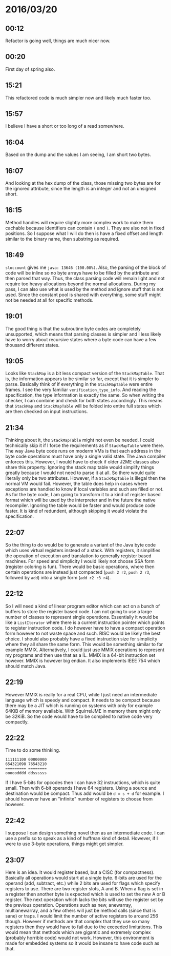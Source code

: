 # 2016/03/20

## 00:12

Refactor is going well, things are much nicer now.

## 00:20

First day of spring also.

## 15:21

This refactored code is much simpler now and likely much faster too.

## 15:57

I believe I have a short or too long of a read somewhere.

## 16:04

Based on the dump and the values I am seeing, I am short two bytes.

## 16:07

And looking at the hex dump of the class, those missing two bytes are for
the ignored attribute, since the length is an integer and not an unsigned
short.

## 16:15

Method handles will require slightly more complex work to make them
cachable because identifiers can contain `(` and `)`. They are also not in
fixed positions. So I suppose what I will do then is have a fixed offset and
length similar to the binary name, then substring as required.

## 18:49

`sloccount` gives me `java: 13646 (100.00%)`. Also, the parsing of the block
of code will be inline so no byte arrays have to be filled by the attribute
and then parsed that way. Thus, the class parsing code will remain light and
not require too heavy allocations beyond the normal allocations. During my
pass, I can also use what is used by the method and ignore stuff that is not
used. Since the constant pool is shared with everything, some stuff might not
be needed at all for specific methods.

## 19:01

The good thing is that the subroutine byte codes are completely unsupported,
which means that parsing classes is simpler and I less likely have to worry
about recursive states where a byte code can have a few thousand different
states.

## 19:05

Looks like `StackMap` is a bit less compact version of the `StackMapTable`.
That is, the information appears to be similar so far, except that it is
simpler to parse. Basically think of if everything in the `StackMapTable`
were entire frames. I see the very familiar `verification_type_info`. And
reading the specification, the type information is exactly the same. So when
writing the checker, I can combine and check for both states accordingly. This
means that `StackMap` and `StackMapTable` will be folded into entire full
states which are then checked on input instructions.

## 21:34

Thinking about it, the `StackMapTable` might not even be needed. I could
technically skip it if I force the requirements as if `StackMapTable` were
there. The way Java byte code runs on moderm VMs is that each address in the
byte code operations must have only a single valid state. The Java compiler
enforces this. However, I would have to check if older J2ME classes also share
this property. Ignoring the stack map table would simplify things greatly
because I would not need to parse it at all. So there would quite literally
only be two attributes. However, if a `StackMapTable` is illegal then the
normal VM would fail. However, the table does help in cases where exceptions
are handled to know if local variables and such are filled or not. As for
the byte code, I am going to transform it to a kind of register based format
which will be used by the interpreter and in the future the native recompiler.
Ignoring the table would be faster and would produce code faster. It is kind
of redundent, although skipping it would violate the specification.

## 22:07

So the thing to do would be to generate a variant of the Java byte code which
uses virtual registers instead of a stack. With registers, it simplifies the
operation of execution and translation to generally register based machines.
For speed and simplicity I would likely not choose SSA form (register coloring
is fun). There would be basic operations, where then certain operations are
instead just compacted (`push 2 r2`, `push 2 r3`, followed by `add`) into a
single form (`add r2 r3 r4`).

## 22:12

So I will need a kind of linear program editor which can act on a bunch of
buffers to store the register based code. I am not going to use a large number
of classes to represent single operations. Essentially it would be like a
`ListIterator` where there is a current instruction pointer which points to
register instruction code. I do however have to have a compact operation form
however to not waste space and such. RISC would be likely the best choice. I
should also probably have a fixed instruction size for simplicity where they
all share the same form. This would be something similar to for example MMIX.
Alternatively, I could just use MMIX operations to represent my programs and
then use that as a IL. MMIX is a 64-bit instruction set however. MMIX is
however big endian. It also implements IEEE 754 which should match Java.

## 22:19

However MMIX is really for a real CPU, while I just need an intermediate
language which is speedy and compact. It needs to be compact because there
may be a JIT which is running on systems with only for example 64KiB of memory
available. With SquirrelJME in memory there might only be 32KiB. So the code
would have to be compiled to native code very compactly.

## 22:22

Time to do some thinking.

    111111100 00000000
    654321098 76543210
    ========= ========
    ooooodddd ddssssss

If I have 5-bits for opcodes then I can have 32 instructions, which is quite
small. Then with 6-bit operands I have 64 registers. Using a source and
destination would be compact. Thus add would be `d = s + d` for example. I
should however have an "infinite" number of registers to choose from however.

## 22:42

I suppose I can design something novel then as an intermediate code. I can use
a prefix so to speak as a kind of huffman kind of detail. However, if I were
to use 3-byte operations, things might get simpler.

## 23:07

Here is an idea. It would register based, but a CISC (for compactness).
Basically all operations would start at a single byte. 6-bits are used for the
operand (add, subtract, etc.) while 2 bits are used for flags which specify
registers to use. There are two register slots, A and B. When a flag is set
in a register then another byte is expected which is used to set the new A or
B register. The next operation which lacks the bits will use the register set
by the previous operation. Operations such as new, anewarray, multianewarray,
and a few others will just be method calls (since that is sane) or traps. I
would limit the number of active registers to around 256 though. However if
methods are that complex that they use so many registers then they would have
to fail due to the exceeded limitations. This would mean that methods which
are gigantic and extremely complex (probably horrible code) would not work.
However, this environment is made for embedded systems so it would be insane
to have code such as that.

